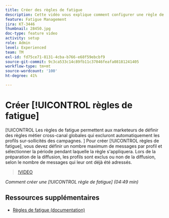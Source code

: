 ```yaml
---
title: Créer des règles de fatigue
description: Cette vidéo vous explique comment configurer une règle de typologie.
feature: Fatigue Management
jira: KT-3446
thumbnail: 28450.jpg
doc-type: feature video
activity: setup
role: Admin
level: Experienced
team: TM
exl-id: fd75ce71-8131-4cba-b766-e68f59ebcbf9
source-git-commit: 9c3ca533c14c89fb11c37046feafa08181241405
workflow-type: tm+mt
source-wordcount: '100'
ht-degree: 41%

---
```


# Créer [!UICONTROL règles de fatigue]

[!UICONTROL Les règles de fatigue permettent aux marketeurs de définir des règles métier cross-canal globales qui excluront automatiquement les profils sur-sollicités des campagnes.
]
Pour créer [!UICONTROL règles de fatigue], vous devez définir un nombre maximum de messages par profil et sélectionner la période pendant laquelle la règle s&#39;appliquera. Lors de la préparation de la diffusion, les profils sont exclus ou non de la diffusion, selon le nombre de messages qui leur ont déjà été adressés.

>[!VIDEO](https://video.tv.adobe.com/v/28450?quality=12&learn=on)

*Comment créer une [!UICONTROL règle de fatigue] (04:49 min)*

## Ressources supplémentaires

* [Règles de fatigue (documentation)](https://experienceleague.adobe.com/docs/campaign-standard/using/testing-and-sending/working-with-typology-rules/fatigue-rules.html)
